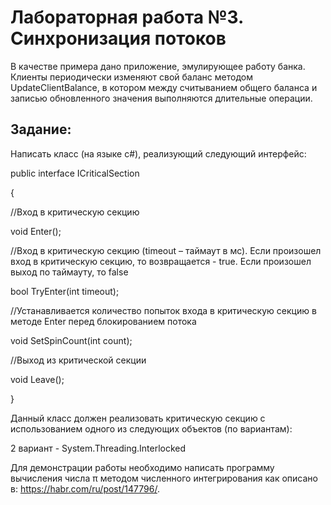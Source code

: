 # Лабораторная работа №3. Синхронизация потоков

В качестве примера дано приложение, эмулирующее работу банка. Клиенты периодически изменяют свой баланс методом UpdateClientBalance, в котором между считыванием общего баланса и записью обновленного значения выполняются длительные операции.

## Задание:

Написать класс (на языке c#), реализующий следующий интерфейс:

public interface ICriticalSection

{

//Вход в критическую секцию

void Enter();

//Вход в критическую секцию (timeout – таймаут в мс). Если произошел вход в критическую секцию, то возвращается - true. Если произошел выход по таймауту, то false

bool TryEnter(int timeout);

//Устанавливается количество попыток входа в критическую секцию в методе Enter перед блокированием потока

void SetSpinCount(int count);

//Выход из критической секции

void Leave();

}

Данный класс должен реализовать критическую секцию с использованием одного из следующих объектов (по вариантам):

2 вариант - System.Threading.Interlocked

Для демонстрации работы необходимо написать программу вычисления числа π методом численного интегрирования как описано в: https://habr.com/ru/post/147796/.